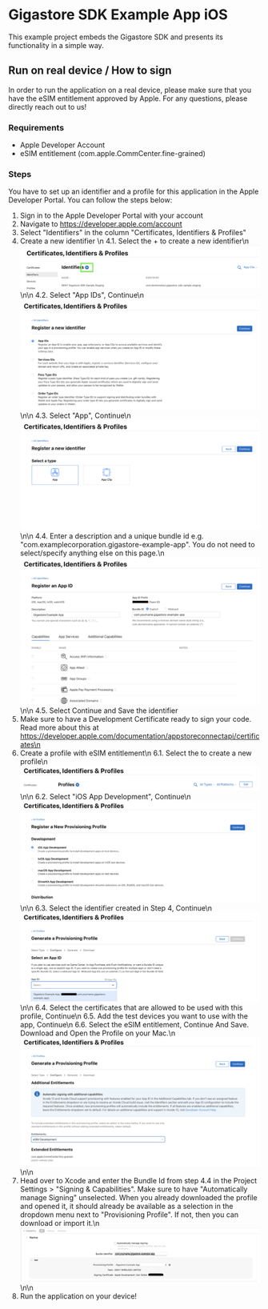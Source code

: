 # Gigastore SDK Example App iOS

This example project embeds the Gigastore SDK and presents its functionality in a simple way.

##  Run on real device / How to sign
In order to run the application on a real device, please make sure that you have the eSIM entitlement approved by Apple. For any questions, please directly reach out to us! 

### Requirements
* Apple Developer Account
* eSIM entitlement (com.apple.CommCenter.fine-grained)

### Steps
You have to set up an identifier and a profile for this application in the Apple Developer Portal. You can follow the steps below:

1. Sign in to the Apple Developer Portal with your account
2. Navigate to https://developer.apple.com/account
3. Select "Identifiers" in the column  "Certificates, Identifiers & Profiles"
4. Create a new identifier \n
	4.1. Select the + to create a new identifier\n
	 ![Identifier Main Page](Images/identifier.png)\n\n
	4.2. Select "App IDs", Continue\n
	 ![Create Identifier Step 1](Images/identifier_create_1.png)\n\n
	4.3. Select "App", Continue\n
	 ![Create Identifier Step 2](Images/identifier_create_2.png)\n\n
	4.4. Enter a description and a unique bundle id e.g. "com.examplecorporation.gigastore-example-app". You do not need to select/specify anything else on this page.\n 
	 ![Create Identifier Step 3](Images/identifier_create_3.png)\n\n
	4.5. Select Continue and Save the identifier
5. Make sure to have a Development Certificate ready to sign your code. Read more about this at https://developer.apple.com/documentation/appstoreconnectapi/certificates\n
6. Create a profile with eSIM entitlement\n
	6.1. Select the  to create a new profile\n
	![Profile Main Page](Images/profile.png)\n\n
	6.2. Select "iOS App Development", Continue\n
	 ![Create Profile Step 1](Images/profile_create_1.png)\n\n
	6.3. Select the identifier created in Step 4, Continue\n
	 ![Create Profile Step 2](Images/profile_create_2.png)\n\n
	6.4. Select the certificates that are allowed to be used with this profile, Continue\n
	6.5. Add the test devices you want to use with the app, Continue\n
	6.6. Select the eSIM entitlement, Continue And Save. Download and Open the Profile on your Mac.\n
	 ![Create Profile Step 3](Images/profile_create_3.png)\n\n
7. Head over to Xcode and enter the Bundle Id from step 4.4 in the Project Settings > "Signing & Capabilities". Make sure to have "Automatically manage Signing" unselected. When you already downloaded the profile and opened it, it should already be available as a selection in the dropdown menu next to "Provisioning Profile". If not, then you can download or import it.\n
![Done!](Images/done.png)\n\n
9. Run the application on your device!
